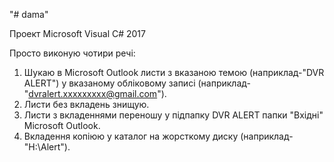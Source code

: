 "# dama" 

Проект  Microsoft Visual C# 2017

Просто виконую чотири речі:
1. Шукаю в Microsoft Outlook листи з  вказаною темою (наприклад-"DVR ALERT")  у вказаному обліковому записі (наприклад-"dvralert.xxxxxxxxx@gmail.com").
2. Листи без вкладень знищую.
3. Листи з вкладеннями переношу у підпапку DVR ALERT  папки "Вхідні" Microsoft Outlook.
4. Вкладення копіюю у каталог на жорсткому диску (наприклад-"H:\Alert\").
